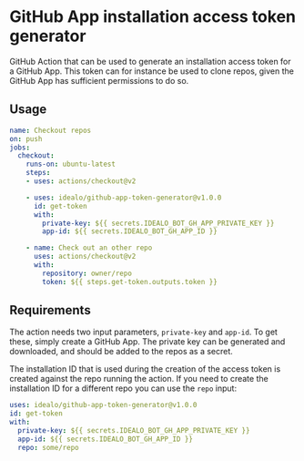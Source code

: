 # GitHub App installation access token generator

GitHub Action that can be used to generate an installation access token for a GitHub App. This token can for instance be used to clone repos, given the GitHub App has sufficient permissions to do so.

## Usage

```yaml
name: Checkout repos
on: push
jobs:
  checkout:
    runs-on: ubuntu-latest
    steps:
    - uses: actions/checkout@v2

    - uses: idealo/github-app-token-generator@v1.0.0
      id: get-token
      with:
        private-key: ${{ secrets.IDEALO_BOT_GH_APP_PRIVATE_KEY }}
        app-id: ${{ secrets.IDEALO_BOT_GH_APP_ID }}

    - name: Check out an other repo
      uses: actions/checkout@v2
      with:
        repository: owner/repo
        token: ${{ steps.get-token.outputs.token }}
```

## Requirements

The action needs two input parameters, `private-key` and `app-id`. To get these, simply create a GitHub App. The private key can be generated and downloaded, and should be added to the repos as a secret.

The installation ID that is used during the creation of the access token is created against the repo running the action. If you need to create the installation ID for a different repo you can use the `repo` input:

```yaml
uses: idealo/github-app-token-generator@v1.0.0
id: get-token
with:
  private-key: ${{ secrets.IDEALO_BOT_GH_APP_PRIVATE_KEY }}
  app-id: ${{ secrets.IDEALO_BOT_GH_APP_ID }}
  repo: some/repo
```
